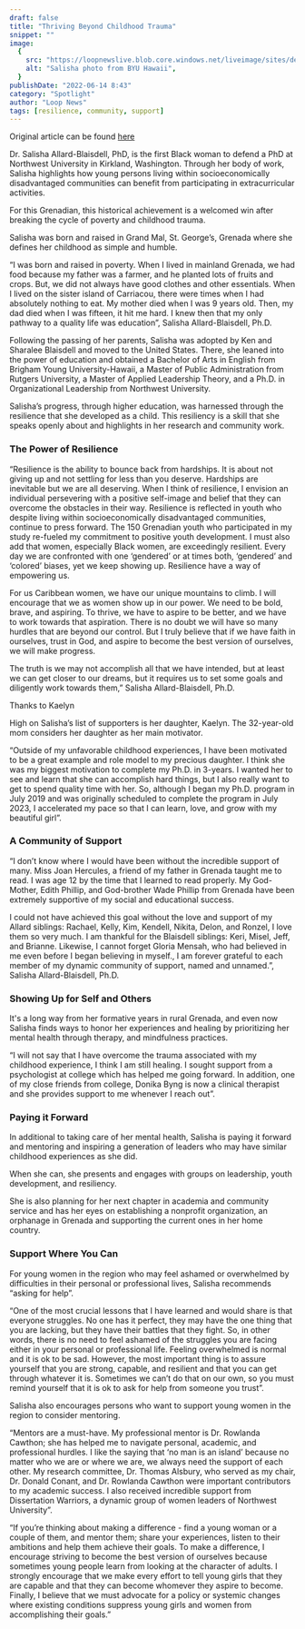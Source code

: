 ```yaml
---
draft: false
title: "Thriving Beyond Childhood Trauma"
snippet: ""
image:
  {
    src: "https://loopnewslive.blob.core.windows.net/liveimage/sites/default/files/2022-06/f3969ef31a54318c235047d901674466salisha.jpeg",
    alt: "Salisha photo from BYU Hawaii",
  }
publishDate: "2022-06-14 8:43"
category: "Spotlight"
author: "Loop News"
tags: [resilience, community, support]
---
```


Original article can be found [here](https://caribbean.loopnews.com/content/salisha-allard-blaisdell-thriving-beyond-childhood-trauma)

Dr. Salisha Allard-Blaisdell, PhD, is the first Black woman to defend a PhD at Northwest University in Kirkland, Washington. Through her body of work, Salisha highlights how young persons living within socioeconomically disadvantaged communities can benefit from participating in extracurricular activities.

For this Grenadian, this historical achievement is a welcomed win after breaking the cycle of poverty and childhood trauma.

Salisha was born and raised in Grand Mal, St. George’s, Grenada where she defines her childhood as simple and humble.

“I was born and raised in poverty. When I lived in mainland Grenada, we had food because my father was a farmer, and he planted lots of fruits and crops. But, we did not always have good clothes and other essentials. When I lived on the sister island of Carriacou, there were times when I had absolutely nothing to eat. My mother died when I was 9 years old. Then, my dad died when I was fifteen, it hit me hard. I knew then that my only pathway to a quality life was education”, Salisha Allard-Blaisdell, Ph.D.

Following the passing of her parents, Salisha was adopted by Ken and Sharalee Blaisdell and moved to the United States. There, she leaned into the power of education and obtained a Bachelor of Arts in English from Brigham Young University-Hawaii, a Master of Public Administration from Rutgers University,  a Master of Applied Leadership Theory, and a Ph.D. in Organizational Leadership from Northwest University.

Salisha’s progress, through higher education, was harnessed through the resilience that she developed as a child. This resiliency is a skill that she speaks openly about and highlights in her research and community work.

### The Power of Resilience

“Resilience is the ability to bounce back from hardships. It is about not giving up and not settling for less than you deserve.  Hardships are inevitable but we are all deserving. When I think of resilience, I envision an individual persevering with a positive self-image and belief that they can overcome the obstacles in their way. Resilience is reflected in youth who despite living within socioeconomically disadvantaged communities, continue to press forward. The 150 Grenadian youth who participated in my study re-fueled my commitment to positive youth development. I must also add that women, especially Black women, are exceedingly resilient. Every day we are confronted with one ‘gendered’ or at times both, ‘gendered’ and ‘colored’ biases, yet we keep showing up. Resilience have a way of empowering us.

For us Caribbean women, we have our unique mountains to climb. I will encourage that we as women show up in our power. We need to be bold, brave, and aspiring. To thrive, we have to aspire to be better, and we have to work towards that aspiration. There is no doubt we will have so many hurdles that are beyond our control. But I truly believe that if we have faith in ourselves, trust in God, and aspire to become the best version of ourselves, we will make progress.  

The truth is we may not accomplish all that we have intended, but at least we can get closer to our dreams, but it requires us to set some goals and diligently work towards them,” Salisha Allard-Blaisdell, Ph.D.

Thanks to Kaelyn

High on Salisha’s list of supporters is her daughter, Kaelyn. The 32-year-old mom considers her daughter as her main motivator.

“Outside of my unfavorable childhood experiences, I have been motivated to be a great example and role model to my precious daughter. I think she was my biggest motivation to complete my Ph.D. in 3-years. I wanted her to see and learn that she can accomplish hard things, but I also really want to get to spend quality time with her.  So, although I began my Ph.D. program in July 2019 and was originally scheduled to complete the program in July 2023, I accelerated my pace so that I can learn, love, and grow with my beautiful girl”.

### A Community of Support

“I don’t know where I would have been without the incredible support of many. Miss Joan Hercules, a friend of my father in Grenada taught me to read. I was age 12 by the time that I learned to read properly. My God-Mother, Edith Phillip, and God-brother Wade Phillip from Grenada have been extremely supportive of my social and educational success.

 I could not have achieved this goal without the love and support of my Allard siblings: Rachael, Kelly, Kim, Kendell, Nikita, Delon, and Ronzel, I love them so very much. I am thankful for the Blaisdell siblings: Keri, Misel, Jeff, and Brianne. Likewise, I cannot forget Gloria Mensah, who had believed in me even before I began believing in myself., I am forever grateful to each member of my dynamic community of support, named and unnamed.”, Salisha Allard-Blaisdell, Ph.D.

### Showing Up for Self and Others

It's a long way from her formative years in rural Grenada, and even now Salisha finds ways to honor her experiences and healing by prioritizing her mental health through therapy, and mindfulness practices.

“I will not say that I have overcome the trauma associated with my childhood experience, I think I am still healing. I sought support from a psychologist at college which has helped me going forward. In addition, one of my close friends from college, Donika Byng is now a clinical therapist and she provides support to me whenever I reach out”.

### Paying it Forward

In additional to taking care of her mental health, Salisha is paying it forward and mentoring and inspiring a generation of leaders who may have similar childhood experiences as she did.

When she can, she presents and engages with groups on leadership, youth development, and resiliency.

She is also planning for her next chapter in academia and community service and has her eyes on establishing a nonprofit organization, an orphanage in Grenada and supporting the current ones in her home country.

### Support Where You Can

For young women in the region who may feel ashamed or overwhelmed by difficulties in their personal or professional lives, Salisha recommends “asking for help”.

“One of the most crucial lessons that I have learned and would share is that everyone struggles. No one has it perfect, they may have the one thing that you are lacking, but they have their battles that they fight. So, in other words, there is no need to feel ashamed of the struggles you are facing either in your personal or professional life. Feeling overwhelmed is normal and it is ok to be sad. However, the most important thing is to assure yourself that you are strong, capable, and resilient and that you can get through whatever it is. Sometimes we can’t do that on our own, so you must remind yourself that it is ok to ask for help from someone you trust”.

Salisha also encourages persons who want to support young women in the region to consider mentoring.

“Mentors are a must-have. My professional mentor is Dr. Rowlanda Cawthon; she has helped me to navigate personal, academic, and professional hurdles. I like the saying that ‘no man is an island’ because no matter who we are or where we are, we always need the support of each other.  My research committee, Dr. Thomas Alsbury, who served as my chair, Dr. Donald Conant, and Dr. Rowlanda Cawthon were important contributors to my academic success. I also received incredible support from Dissertation Warriors, a dynamic group of women leaders of Northwest University”.

“If you’re thinking about making a difference - find a young woman or a couple of them, and mentor them; share your experiences, listen to their ambitions and help them achieve their goals. To make a difference, I encourage striving to become the best version of ourselves because sometimes young people learn from looking at the character of adults. I strongly encourage that we make every effort to tell young girls that they are capable and that they can become whomever they aspire to become. Finally, I believe that we must advocate for a policy or systemic changes where existing conditions suppress young girls and women from accomplishing their goals.”